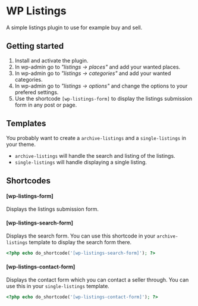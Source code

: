 # WP Listings

A simple listings plugin to use for example buy and sell.

## Getting started

1. Install and activate the plugin.
2. In wp-admin go to *"listings -> places"* and add your wanted places.
3. In wp-admin go to *"listings -> categories"* and add your wanted categories.
4. In wp-admin go to *"listings -> options"* and change the options to your prefered settings.
5. Use the shortcode ```[wp-listings-form]``` to display the listings submission form in any post or page.

## Templates

You probably want to create a ```archive-listings``` and a ```single-listings``` in your theme.

- ```archive-listings``` will handle the search and listing of the listings.
- ```single-listings``` will handle displaying a single listing.

## Shortcodes

#### [wp-listings-form]

Displays the listings submission form.

#### [wp-listings-search-form]

Displays the search form. You can use this shortcode in your ```archive-listings``` template to display the search form there.

```php
<?php echo do_shortcode('[wp-listings-search-form]'); ?>
```

#### [wp-listings-contact-form]

Displays the contact form which you can contact a seller through. You can use this in your ```single-listings``` template.

```php
<?php echo do_shortcode('[wp-listings-contact-form]'); ?>
```

